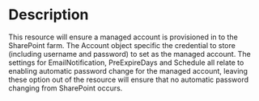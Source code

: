 # Description

This resource will ensure a managed account is provisioned in to the SharePoint
farm. The Account object specific the credential to store (including username
and password) to set as the managed account. The settings for
EmailNotification, PreExpireDays and Schedule all relate to enabling automatic
password change for the managed account, leaving these option out of the
resource will ensure that no automatic password changing from SharePoint occurs.
